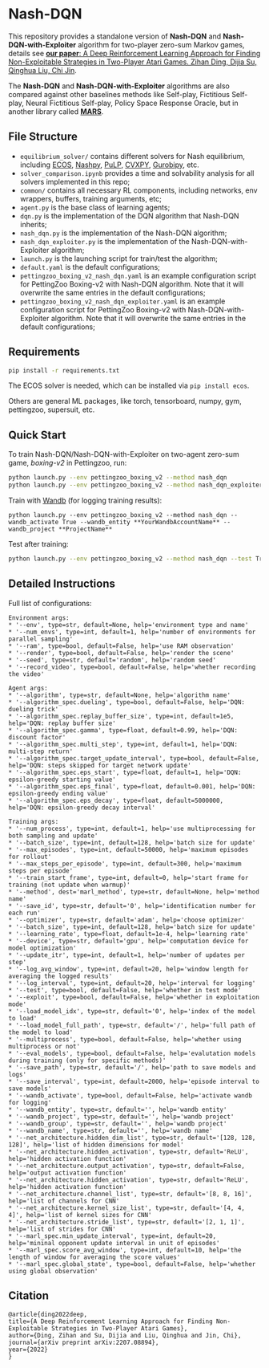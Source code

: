 # Nash-DQN

This repository provides a standalone version of **Nash-DQN** and **Nash-DQN-with-Exploiter** algorithm for two-player zero-sum Markov games, details see [**our paper**: A Deep Reinforcement Learning Approach for Finding Non-Exploitable Strategies in Two-Player Atari Games. Zihan Ding, Dijia Su, Qinghua Liu, Chi Jin](https://arxiv.org/abs/2207.08894). 

The **Nash-DQN** and **Nash-DQN-with-Exploiter** algorithms are also compared against other baselines methods like Self-play, Fictitious Self-play, Neural Fictitious Self-play, Policy Space Response Oracle, but in another library called [**MARS**](https://github.com/quantumiracle/MARS).

## File Structure

* `equilibrium_solver/` contains different solvers for Nash equilibrium, including [ECOS](https://github.com/embotech/ecos), [Nashpy](https://github.com/drvinceknight/Nashpy), [PuLP](https://github.com/coin-or/pulp), [CVXPY](https://github.com/cvxpy/cvxpy), [Gurobipy](https://www.gurobi.com/), etc.
* `solver_comparison.ipynb` provides a time and solvability analysis for all solvers implemented in this repo;
* `common/` contains all necessary RL components, including networks, env wrappers, buffers, training arguments, etc;
* `agent.py` is the base class of learning agents;
* `dqn.py` is the implementation of the DQN algorithm that Nash-DQN inherits;
* `nash_dqn.py` is the implementation of the Nash-DQN algorithm;
* `nash_dqn_exploiter.py` is the implementation of the Nash-DQN-with-Exploiter algorithm;
* `launch.py` is the launching script for train/test the algorithm;
* `default.yaml` is the default configurations;
* `pettingzoo_boxing_v2_nash_dqn.yaml` is an example configuration script for PettingZoo Boxing-v2 with Nash-DQN algorithm. Note that it will overwrite the same entries in the default configurations;
* `pettingzoo_boxing_v2_nash_dqn_exploiter.yaml` is an example configuration script for PettingZoo Boxing-v2 with Nash-DQN-with-Exploiter algorithm. Note that it will overwrite the same entries in the default configurations;




## Requirements

```bash
pip install -r requirements.txt
```

The ECOS solver is needed, which can be installed via `pip install ecos`.

Others are general ML packages, like torch, tensorboard, numpy, gym, pettingzoo, supersuit, etc.



## Quick Start

To train Nash-DQN/Nash-DQN-with-Exploiter on two-agent zero-sum game, *boxing-v2* in Pettingzoo, run:

```bash
python launch.py --env pettingzoo_boxing_v2 --method nash_dqn
python launch.py --env pettingzoo_boxing_v2 --method nash_dqn_exploiter

```

Train with [Wandb](https://wandb.ai) (for logging training results):

```
python launch.py --env pettingzoo_boxing_v2 --method nash_dqn --wandb_activate True --wandb_entity **YourWandbAccountName** --wandb_project **ProjectName**
```

Test after training:

```bash
python launch.py --env pettingzoo_boxing_v2 --method nash_dqn --test True --load_model_idx './model/boxing_v2_NashDQN_2022-07-26-17-42-20/2000' --render True
```

## Detailed Instructions

Full list of configurations:

    Environment args:
    * '--env', type=str, default=None, help='environment type and name'
    * '--num_envs', type=int, default=1, help='number of environments for parallel sampling'
    * '--ram', type=bool, default=False, help='use RAM observation'
    * '--render', type=bool, default=False, help='render the scene'
    * '--seed', type=str, default='random', help='random seed'
    * '--record_video', type=bool, default=False, help='whether recording the video'

    Agent args:
    * '--algorithm', type=str, default=None, help='algorithm name'
    * '--algorithm_spec.dueling', type=bool, default=False, help='DQN: dueling trick'
    * '--algorithm_spec.replay_buffer_size', type=int, default=1e5, help='DQN: replay buffer size'
    * '--algorithm_spec.gamma', type=float, default=0.99, help='DQN: discount factor'
    * '--algorithm_spec.multi_step', type=int, default=1, help='DQN: multi-step return'
    * '--algorithm_spec.target_update_interval', type=bool, default=False, help='DQN: steps skipped for target network update'
    * '--algorithm_spec.eps_start', type=float, default=1, help='DQN: epsilon-greedy starting value'
    * '--algorithm_spec.eps_final', type=float, default=0.001, help='DQN: epsilon-greedy ending value'
    * '--algorithm_spec.eps_decay', type=float, default=5000000, help='DQN: epsilon-greedy decay interval'

    Training args:
    * '--num_process', type=int, default=1, help='use multiprocessing for both sampling and update'
    * '--batch_size', type=int, default=128, help='batch size for update'
    * '--max_episodes', type=int, default=50000, help='maximum episodes for rollout'
    * '--max_steps_per_episode', type=int, default=300, help='maximum steps per episode'
    * '--train_start_frame', type=int, default=0, help='start frame for training (not update when warmup)'
    * '--method', dest='marl_method', type=str, default=None, help='method name'
    * '--save_id', type=str, default='0', help='identification number for each run'
    * '--optimizer', type=str, default='adam', help='choose optimizer'
    * '--batch_size', type=int, default=128, help='batch size for update'
    * '--learning_rate', type=float, default=1e-4, help='learning rate'
    * '--device', type=str, default='gpu', help='computation device for model optimization'
    * '--update_itr', type=int, default=1, help='number of updates per step'
    * '--log_avg_window', type=int, default=20, help='window length for averaging the logged results'
    * '--log_interval', type=int, default=20, help='interval for logging'
    * '--test', type=bool, default=False, help='whether in test mode'
    * '--exploit', type=bool, default=False, help='whether in exploitation mode'
    * '--load_model_idx', type=str, default='0', help='index of the model to load'
    * '--load_model_full_path', type=str, default='/', help='full path of the model to load'
    * '--multiprocess', type=bool, default=False, help='whether using multiprocess or not'
    * '--eval_models', type=bool, default=False, help='evalutation models during training (only for specific methods)'
    * '--save_path', type=str, default='/', help='path to save models and logs'
    * '--save_interval', type=int, default=2000, help='episode interval to save models'
    * '--wandb_activate', type=bool, default=False, help='activate wandb for logging'
    * '--wandb_entity', type=str, default='', help='wandb entity'
    * '--wandb_project', type=str, default='', help='wandb project'
    * '--wandb_group', type=str, default='', help='wandb project'
    * '--wandb_name', type=str, default='', help='wandb name'
    * '--net_architecture.hidden_dim_list', type=str, default='[128, 128, 128]', help='list of hidden dimensions for model'
    * '--net_architecture.hidden_activation', type=str, default='ReLU', help='hidden activation function'
    * '--net_architecture.output_activation', type=str, default=False, help='output activation function'
    * '--net_architecture.hidden_activation', type=str, default='ReLU', help='hidden activation function'
    * '--net_architecture.channel_list', type=str, default='[8, 8, 16]', help='list of channels for CNN'
    * '--net_architecture.kernel_size_list', type=str, default='[4, 4, 4]', help='list of kernel sizes for CNN'
    * '--net_architecture.stride_list', type=str, default='[2, 1, 1]', help='list of strides for CNN'
    * '--marl_spec.min_update_interval', type=int, default=20, help='mininal opponent update interval in unit of episodes'
    * '--marl_spec.score_avg_window', type=int, default=10, help='the length of window for averaging the score values'
    * '--marl_spec.global_state', type=bool, default=False, help='whether using global observation'
    
   ## Citation
   ```
   @article{ding2022deep,
  title={A Deep Reinforcement Learning Approach for Finding Non-Exploitable Strategies in Two-Player Atari Games},
  author={Ding, Zihan and Su, Dijia and Liu, Qinghua and Jin, Chi},
  journal={arXiv preprint arXiv:2207.08894},
  year={2022}
}

   ```
